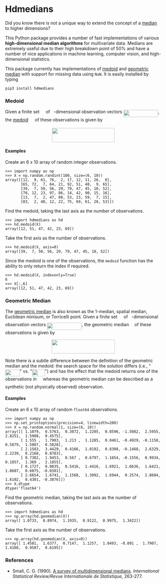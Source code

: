# Hdmedians

Did you know there is not a unique way to extend the concept of a [median](https://en.wikipedia.org/wiki/Median) to higher dimensions?

This Python package provides a number of fast implementations of various **high-dimensional median 
algorithms** for multivariate data. Medians are extremely useful due to their high breakdown point of 50% and have
a number of nice applications in machine learning, computer vision, and high-dimensional statistics.

This package currently has implementations of [medoid](#medoid) and [geometric median](#geometric-median) with 
support for missing data using `NaN`. It is easily installed by typing
```{sh}
pip3 install hdmedians
```

### Medoid

Given a finite set <img src="https://github.com/daleroberts/hdmedians/raw\/master/docs/97c2c0ac5d7c079601abd56a54c9475c.png?invert_in_darkmode" align=middle width=12.577454999999999pt height=22.027169999999977pt/> of <img src="https://github.com/daleroberts/hdmedians/raw\/master/docs/2ec6e630f199f589a2402fdf3e0289d5.png?invert_in_darkmode" align=middle width=8.008308pt height=15.034140000000015pt/>-dimensional observation vectors <img src="https://github.com/daleroberts/hdmedians/raw\/master/docs/8ce46e21b12b0c15b3683b17029ce564.png?invert_in_darkmode" align=middle width=111.746745pt height=22.698719999999994pt/>, 
the [medoid](https://en.wikipedia.org/wiki/Medoid) <img src="https://github.com/daleroberts/hdmedians/raw\/master/docs/273457f251a6f8920e7b6c485c28b74f.png?invert_in_darkmode" align=middle width=13.642034999999998pt height=15.721860000000007pt/> of these observations is given by
<p align="center"><img src="https://github.com/daleroberts/hdmedians/raw\/master/docs/e2ab5aaffe776fde1073a90f83f75a77.png?invert_in_darkmode" align=middle width=202.62825pt height=45.437205pt/></p>

#### Examples

Create an 6 x 10 array of random integer observations.
```{python}
>>> import numpy as np
>>> X = np.random.randint(100, size=(6, 10))
array([[12,  9, 61, 76,  2, 17, 12, 11, 26,  0],
       [65, 72,  7, 64, 21, 92, 51, 48,  9, 65],
       [39,  7, 50, 56, 29, 79, 47, 45, 10, 52],
       [70, 12, 23, 97, 86, 14, 42, 90, 15, 16],
       [13,  7,  2, 47, 80, 53, 23, 59,  7, 15],
       [83,  2, 40, 12, 22, 75, 69, 61, 28, 53]])
```

Find the medoid, taking the last axis as the number of observations.
```{python}
>>> import hdmedians as hd
>>> hd.medoid(X)
array([12, 51, 47, 42, 23, 69])
```

Take the first axis as the number of observations.
```{python}
>>> hd.medoid(X, axis=0)
array([39,  7, 50, 56, 29, 79, 47, 45, 10, 52])
```

Since the medoid is one of the observations, the `medoid` function has the ability to only return the index if required.
```{python}
>>> hd.medoid(X, indexonly=True)
6
>>> X[:,6]
array([12, 51, 47, 42, 23, 69])
```

### Geometric Median

The [geometric median](https://en.wikipedia.org/wiki/Geometric_median) is also known as the 1-median, spatial median,
Euclidean minisum, or Torricelli point. Given a finite set <img src="https://github.com/daleroberts/hdmedians/raw\/master/docs/97c2c0ac5d7c079601abd56a54c9475c.png?invert_in_darkmode" align=middle width=12.577454999999999pt height=22.027169999999977pt/> of <img src="https://github.com/daleroberts/hdmedians/raw\/master/docs/2ec6e630f199f589a2402fdf3e0289d5.png?invert_in_darkmode" align=middle width=8.008308pt height=15.034140000000015pt/>-dimensional observation vectors <img src="https://github.com/daleroberts/hdmedians/raw\/master/docs/8ce46e21b12b0c15b3683b17029ce564.png?invert_in_darkmode" align=middle width=111.746745pt height=22.698719999999994pt/>, 
the geometric median <img src="https://github.com/daleroberts/hdmedians/raw\/master/docs/fb2c407771af04095047a75aab1127e2.png?invert_in_darkmode" align=middle width=9.973589999999998pt height=22.747889999999988pt/> of these observations is given by
<p align="center"><img src="https://github.com/daleroberts/hdmedians/raw\/master/docs/24a6cad3853187faa18a0cf58c6515c8.png?invert_in_darkmode" align=middle width=204.38385pt height=45.437205pt/></p>
Note there is a subtle difference between the definition of the geometric median and the medoid: the search space 
for the solution differs (i.e., "<img src="https://github.com/daleroberts/hdmedians/raw\/master/docs/af3d250893976cd65ed71ec1c3590423.png?invert_in_darkmode" align=middle width=46.69797pt height=22.61654999999999pt/>" vs. "<img src="https://github.com/daleroberts/hdmedians/raw\/master/docs/fb31cf585f23aa9aadb4bd16aa2d71f8.png?invert_in_darkmode" align=middle width=41.445029999999996pt height=22.027169999999977pt/>") and has the 
effect that the medoid returns one of the observations in <img src="https://github.com/daleroberts/hdmedians/raw\/master/docs/97c2c0ac5d7c079601abd56a54c9475c.png?invert_in_darkmode" align=middle width=12.577454999999999pt height=22.027169999999977pt/> whereas the geometric median can be described 
as a synthetic (not physically observed) observation.

#### Examples

Create an 6 x 10 array of random `float64` observations.
```{python}
>>> import numpy as np
>>> np.set_printoptions(precision=4, linewidth=200)
>>> X = np.random.normal(1, size=(6, 10))
array([[ 1.1079,  0.5763,  0.3072,  1.2205,  0.8596, -1.5082,  2.5955,  2.8251,  1.5908,  0.4575],
       [ 1.555 ,  1.7903,  1.213 ,  1.1285,  0.0461, -0.4929, -0.1158,  0.5879,  1.5807,  0.5828],
       [ 2.1583,  3.4429,  0.4166,  1.0192,  0.8308, -0.1468,  2.6329,  2.2239,  0.2168,  0.8783],
       [ 0.7382,  1.9453,  0.567 ,  0.6797,  1.1654, -0.1556,  0.9934,  0.1857,  1.369 ,  2.1855],
       [ 0.1727,  0.0835,  0.5416,  1.4416,  1.6921,  1.6636,  1.6421,  1.0687,  0.6075, -0.0301],
       [ 2.6654,  1.6741,  1.1568,  1.3092,  1.6944,  0.2574,  2.8604,  1.6102,  0.4301, -0.3876]])
>>> X.dtype
dtype('float64')
```

Find the geometric median, taking the last axis as the number of observations.
```{python}
>>> import hdmedians as hd
>>> np.array(hd.geomedian(X))
array([ 1.0733,  0.8974,  1.1935,  0.9122,  0.9975,  1.3422])
```

Take the first axis as the number of observations.
```{python}
>>> np.array(hd.geomedian(X, axis=0))
array([ 1.4581,  1.6377,  0.7147,  1.1257,  1.0493, -0.091 ,  1.7907,  1.4168,  0.9587,  0.6195])
```

### References

  * Small, C. G. (1990). [A survey of multidimensional medians](http://www.jstor.org/stable/1403809). *International Statistical Review/Revue Internationale de Statistique*, 263-277.

  
